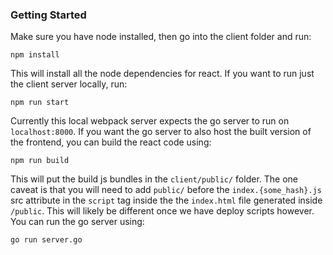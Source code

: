 ### Getting Started

Make sure you have node installed, then go into the client folder and run:

`npm install`

This will install all the node dependencies for react. If you want to run just the client server locally, run:

`npm run start`

Currently this local webpack server expects the go server to run on `localhost:8000`. If you want the go server to also host the built version of the frontend, you can build the react code using:

`npm run build`

This will put the build js bundles in the `client/public/` folder. The one caveat is that you will need to add `public/` before the `index.{some_hash}.js` src attribute in the `script` tag inside the the `index.html` file generated inside `/public`. This will likely be different once we have deploy scripts however. You can run the go server using:

`go run server.go`
